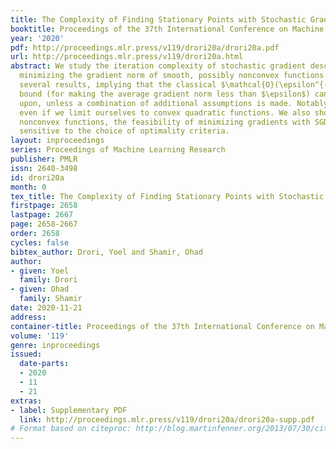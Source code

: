 ```yaml
---
title: The Complexity of Finding Stationary Points with Stochastic Gradient Descent
booktitle: Proceedings of the 37th International Conference on Machine Learning
year: '2020'
pdf: http://proceedings.mlr.press/v119/drori20a/drori20a.pdf
url: http://proceedings.mlr.press/v119/drori20a.html
abstract: We study the iteration complexity of stochastic gradient descent (SGD) for
  minimizing the gradient norm of smooth, possibly nonconvex functions. We provide
  several results, implying that the classical $\mathcal{O}(\epsilon^{-4})$ upper
  bound (for making the average gradient norm less than $\epsilon$) cannot be improved
  upon, unless a combination of additional assumptions is made. Notably, this holds
  even if we limit ourselves to convex quadratic functions. We also show that for
  nonconvex functions, the feasibility of minimizing gradients with SGD is surprisingly
  sensitive to the choice of optimality criteria.
layout: inproceedings
series: Proceedings of Machine Learning Research
publisher: PMLR
issn: 2640-3498
id: drori20a
month: 0
tex_title: The Complexity of Finding Stationary Points with Stochastic Gradient Descent
firstpage: 2658
lastpage: 2667
page: 2658-2667
order: 2658
cycles: false
bibtex_author: Drori, Yoel and Shamir, Ohad
author:
- given: Yoel
  family: Drori
- given: Ohad
  family: Shamir
date: 2020-11-21
address: 
container-title: Proceedings of the 37th International Conference on Machine Learning
volume: '119'
genre: inproceedings
issued:
  date-parts:
  - 2020
  - 11
  - 21
extras:
- label: Supplementary PDF
  link: http://proceedings.mlr.press/v119/drori20a/drori20a-supp.pdf
# Format based on citeproc: http://blog.martinfenner.org/2013/07/30/citeproc-yaml-for-bibliographies/
---
```

